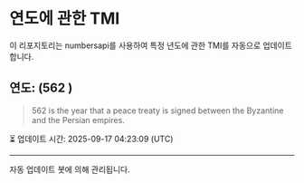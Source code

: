
# 연도에 관한 TMI

이 리포지토리는 numbersapi를 사용하여 특정 년도에 관한 TMI를 자동으로 업데이트합니다.

## 연도: (562 )
> 562 is the year that a peace treaty is signed between the Byzantine and the Persian empires.

⏳ 업데이트 시간: 2025-09-17 04:23:09 (UTC)

---
자동 업데이트 봇에 의해 관리됩니다.
